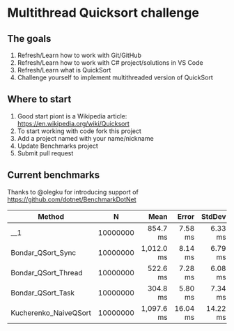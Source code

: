 # Multithread Quicksort challenge

## The goals

1. Refresh/Learn how to work with Git/GitHub
2. Refresh/Learn how to work with C# project/solutions in VS Code
3. Refresh/Learn what is QuickSort
4. Challenge yourself to implement multithreaded version of QuickSort

## Where to start
1. Good start piont is a Wikipedia article: https://en.wikipedia.org/wiki/Quicksort
2. To start working with code fork this project
3. Add a project named with your name/nickname
4. Update Benchmarks project
5. Submit pull request

## Current benchmarks
Thanks to @olegku for introducing support of https://github.com/dotnet/BenchmarkDotNet


|                Method |        N |       Mean |    Error |   StdDev | Ratio | RatioSD |
|---------------------- |--------- |-----------:|---------:|---------:|------:|--------:|
|                   __1 | 10000000 |   854.7 ms |  7.58 ms |  6.33 ms |  1.00 |    0.00 |
|     Bondar_QSort_Sync | 10000000 | 1,012.0 ms |  8.14 ms |  6.79 ms |  1.18 |    0.01 |
|   Bondar_QSort_Thread | 10000000 |   522.6 ms |  7.28 ms |  6.08 ms |  0.61 |    0.01 |
|     Bondar_QSort_Task | 10000000 |   304.8 ms |  5.80 ms |  7.34 ms |  0.36 |    0.01 |
| Kucherenko_NaiveQSort | 10000000 | 1,097.6 ms | 16.04 ms | 14.22 ms |  1.28 |    0.02 |

